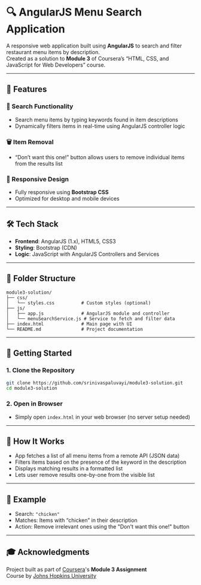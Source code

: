 # 🔍 AngularJS Menu Search Application

A responsive web application built using **AngularJS** to search and filter restaurant menu items by description.  
Created as a solution to **Module 3** of Coursera’s “HTML, CSS, and JavaScript for Web Developers” course.

---

## 🚀 Features

### 🔎 Search Functionality
- Search menu items by typing keywords found in item descriptions
- Dynamically filters items in real-time using AngularJS controller logic

### 🗑️ Item Removal
- “Don’t want this one!” button allows users to remove individual items from the results list

### 📱 Responsive Design
- Fully responsive using **Bootstrap CSS**
- Optimized for desktop and mobile devices

---

## 🛠 Tech Stack

- **Frontend**: AngularJS (1.x), HTML5, CSS3
- **Styling**: Bootstrap (CDN)
- **Logic**: JavaScript with AngularJS Controllers and Services

---

## 📂 Folder Structure

```
module3-solution/
├── css/
│   └── styles.css          # Custom styles (optional)
├── js/
│   ├── app.js              # AngularJS module and controller
│   └── menuSearchService.js # Service to fetch and filter data
├── index.html              # Main page with UI
└── README.md               # Project documentation
```

---

## 🔧 Getting Started

### 1. Clone the Repository
```bash
git clone https://github.com/srinivaspaluvayi/module3-solution.git
cd module3-solution
```

### 2. Open in Browser
- Simply open `index.html` in your web browser (no server setup needed)

---

## 🧪 How It Works

- App fetches a list of all menu items from a remote API (JSON data)
- Filters items based on the presence of the keyword in the description
- Displays matching results in a formatted list
- Lets user remove results one-by-one from the visible list

---

## 📸 Example

- Search: `"chicken"`
- Matches: Items with “chicken” in their description
- Action: Remove irrelevant ones using the "Don't want this one!" button

---

## 🎓 Acknowledgments

Project built as part of [Coursera](https://www.coursera.org/learn/single-page-web-apps-with-angularjs)'s **Module 3 Assignment**  
Course by [Johns Hopkins University](https://www.jhu.edu/)
